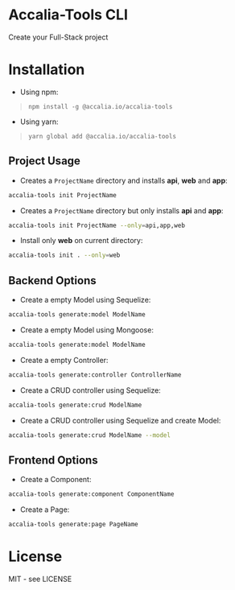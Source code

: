 # Accalia-Tools CLI

Create your Full-Stack project

# Installation

- Using npm:

> `npm install -g @accalia.io/accalia-tools` 

- Using yarn: 

> `yarn global add @accalia.io/accalia-tools` 

## Project Usage

- Creates a `ProjectName` directory and installs **api**, **web** and **app**:

```sh
accalia-tools init ProjectName
```

- Creates a `ProjectName` directory but only installs **api** and **app**:

```sh
accalia-tools init ProjectName --only=api,app,web
```

- Install only **web** on current directory:

```sh
accalia-tools init . --only=web
```

## Backend Options

- Create a empty Model using Sequelize:

```sh
accalia-tools generate:model ModelName
```

- Create a empty Model using Mongoose:

```sh
accalia-tools generate:model ModelName
```

- Create a empty Controller:

```sh
accalia-tools generate:controller ControllerName
```

- Create a CRUD controller using Sequelize:

```sh
accalia-tools generate:crud ModelName
```

- Create a CRUD controller using Sequelize and create Model:

```sh
accalia-tools generate:crud ModelName --model
```

## Frontend Options

- Create a Component:

```sh
accalia-tools generate:component ComponentName
```

- Create a Page:

```sh
accalia-tools generate:page PageName
```

# License

MIT - see LICENSE
